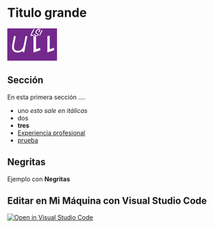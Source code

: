 # Titulo grande

![ULL](images/ull.gif)

## Sección 

En esta primera sección ....

* uno *esto sale en itálicas*
* dos
* **tres**
* [Experiencia profesional](experiencia-profesional.md)
* [prueba](prueba.md)


## Negritas

Ejemplo con **Negritas**




## Editar en Mi Máquina con Visual Studio Code 

[![Open in Visual Studio Code](https://classroom.github.com/assets/open-in-vscode-f059dc9a6f8d3a56e377f745f24479a46679e63a5d9fe6f495e02850cd0d8118.svg)](https://classroom.github.com/online_ide?assignment_repo_id=6123381&assignment_repo_type=AssignmentRepo)
